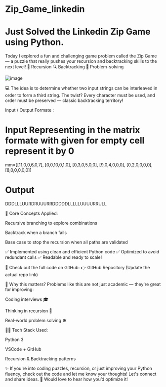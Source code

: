 # Zip_Game_linkedin
# Just Solved the Linkedin Zip Game using Python.


Today I explored a fun and challenging game problem called the Zip Game — a puzzle that really pushes your recursion and backtracking skills to the next level!
🔁 Recursion
🔍 Backtracking
🧩 Problem-solving

![image](https://github.com/user-attachments/assets/1a2844fb-4b94-411e-8711-787db6595485)



💻 The idea is to determine whether two input strings can be interleaved in order to form a third string.
The twist? Every character must be used, and order must be preserved — classic backtracking territory!

Input / Output Formate :
# Input Representing in the matrix formate with given for empty cell represent it by 0
mm=[[11,0,0,6,0,7],
    [0,0,10,0,1,0],
    [0,3,0,5,0,0],
    [9,0,4,0,0,0],
    [0,2,0,0,0,0],
    [8,0,0,0,0,0]]

# Output
DDDLLLUURDRUUURRDDDDDLLLLLUUUURRULL


🧠 Core Concepts Applied:

Recursive branching to explore combinations

Backtrack when a branch fails

Base case to stop the recursion when all paths are validated

✅ Implemented using clean and efficient Python code
✅ Optimized to avoid redundant calls
✅ Readable and ready to scale!

🔗 Check out the full code on GitHub:
👉 GitHub Repository (Update the actual repo link)

🎯 Why this matters?
Problems like this are not just academic — they're great for improving:

Coding interviews 🎓

Thinking in recursion 🔁

Real-world problem solving ⚙️

👨‍💻 Tech Stack Used:

Python 3

VSCode + GitHub

Recursion & Backtracking patterns

✨ If you're into coding puzzles, recursion, or just improving your Python fluency, check out the code and let me know your thoughts! Let's connect and share ideas.
💬 Would love to hear how you’d optimize it!


